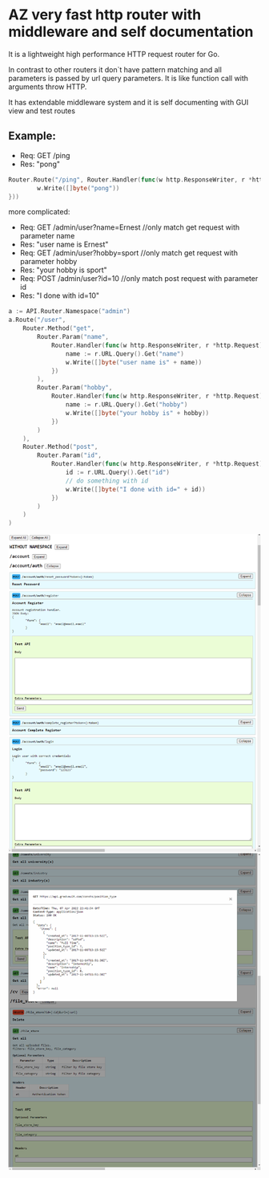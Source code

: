# AZ very fast http router with middleware and self documentation

It is a lightweight high performance HTTP request router for Go.

In contrast to other routers it don`t have pattern matching and all parameters is passed by url query parameters. It is like function call with arguments throw HTTP.

It has extendable middleware system and it is self documenting with GUI  view and test routes

## Example:
- Req: GET /ping
- Res: "pong"
```go
Router.Route("/ping", Router.Handler(func(w http.ResponseWriter, r *http.Request) {
		w.Write([]byte("pong"))
}))
```
more complicated:

- Req: GET /admin/user?name=Ernest //only match get request with parameter name
- Res: "user name is Ernest"
- Req: GET /admin/user?hobby=sport //only match get request with parameter hobby
- Res: "your hobby is sport"
- Req: POST /admin/user?id=10 //only match post request with parameter id
- Res: "I done with id=10"
```go
a := API.Router.Namespace("admin")
a.Route("/user",
    Router.Method("get",
        Router.Param("name",
            Router.Handler(func(w http.ResponseWriter, r *http.Request) {
                name := r.URL.Query().Get("name")
		        w.Write([]byte("user name is" + name))
            })
        ),
        Router.Param("hobby",
            Router.Handler(func(w http.ResponseWriter, r *http.Request) {
                name := r.URL.Query().Get("hobby")
		        w.Write([]byte("your hobby is" + hobby))
            })
        )
    ),
    Router.Method("post",
        Router.Param("id",
            Router.Handler(func(w http.ResponseWriter, r *http.Request) {
                id := r.URL.Query().Get("id")
                // do something with id 
		        w.Write([]byte("I done with id=" + id))
            })
        )
    )
)
```

![az](scr1.png "az")
![az](scr2.png "az")
